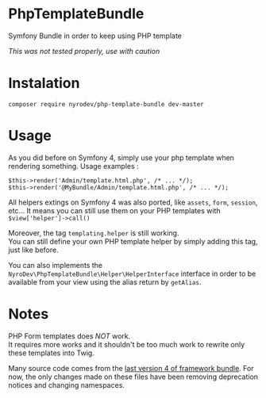 # PhpTemplateBundle
Symfony Bundle in order to keep using PHP template

*This was not tested properly, use with caution*

# Instalation

```
composer require nyrodev/php-template-bundle dev-master
```

# Usage

As you did before on Symfony 4, simply use your php template when rendering something.
Usage examples :
```
$this->render('Admin/template.html.php', /* ... */);
$this->render('@MyBundle/Admin/template.html.php', /* ... */);
```

All helpers extings on Symfony 4 was also ported, like `assets`, `form`, `session`, etc...
It means you can still use them on your PHP templates with `$view['helper']->call()`

Moreover, the tag `templating.helper` is still working.  
You can still define your own PHP template helper by simply adding this tag, just like before.

You can also implements the `NyroDev\PhpTemplateBundle\Helper\HelperInterface` interface in order to be available from your view using the alias return by `getAlias`.

# Notes

PHP Form templates does *NOT* work.  
It requires more works and it shouldn't be too much work to rewrite only these templates into Twig.

Many source code comes from the [last version 4 of framework bundle](https://github.com/symfony/framework-bundle/tree/4.4).
For now, the only changes made on these files have been removing deprecation notices and changing namespaces.

